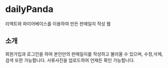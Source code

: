 # dailyPanda

리액트와 파이어베이스를 이용하여 만든 판매일지 작성 웹

## 소개

회원가입과 로그인을 하여 본인만의 판매일지를 작성하고 불러올 수 있으며,
수정,삭제,검색 또한 가능합니다.
서류사진을 업로드하여 언제든 확인 가능합니다.
